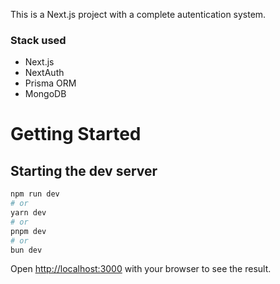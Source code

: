 This is a Next.js project with a complete autentication system. 

### Stack used 
- Next.js
- NextAuth
- Prisma ORM
- MongoDB

# Getting Started 

## Starting the dev server 

```bash
npm run dev
# or
yarn dev
# or
pnpm dev
# or
bun dev
```

Open [http://localhost:3000](http://localhost:3000) with your browser to see the result.

## 